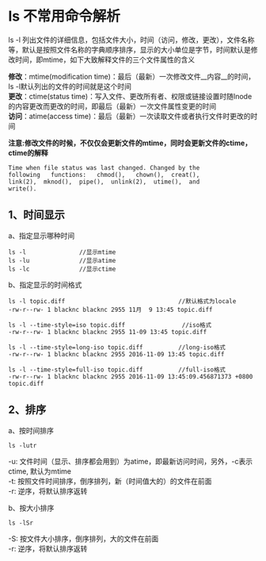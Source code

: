 <!--
author: blacknc
head: http://www.blacknc.com/img/2946691162925433.jpg
title: 学习C/C++
tags: linux 编程 C C++ 
category: 编程 
status: publish
summary: 学习C/C++
-->
# ls 不常用命令解析

ls -l 列出文件的详细信息，包括文件大小，时间（访问，修改，更改），文件名称等，默认是按照文件名称的字典顺序排序，显示的大小单位是字节，时间默认是修改时间，即mtime，如下大致解释文件的三个文件属性的含义

__修改__：mtime(modification time)：最后（最新）一次修改文件__内容__的时间，ls -l默认列出的文件的时间就是这个时间  
__更改__：ctime(status time)：写入文件、更改所有者、权限或链接设置时随Inode的内容更改而更改的时间，即最后（最新）一次文件属性变更的时间  
__访问__：atime(access time)：最后（最新）一次读取文件或者执行文件时更改的时间  

__注意:修改文件的时候，不仅仅会更新文件的mtime，同时会更新文件的ctime，ctime的解释__
```
Time when file status was last changed. Changed by the
following   functions:   chmod(),   chown(),  creat(),
link(2),  mknod(),  pipe(),  unlink(2),  utime(),  and
write().
```


## 1、时间显示
a、指定显示哪种时间
```
ls -l  				//显示mtime
ls -lu 				//显示atime
ls -lc 				//显示ctime
```
b、指定显示的时间格式
```
ls -l topic.diff				 				//默认格式为locale
-rw-r--rw- 1 blacknc blacknc 2955 11月  9 13:45 topic.diff

ls -l --time-style=iso topic.diff 				 //iso格式
-rw-r--rw- 1 blacknc blacknc 2955 11-09 13:45 topic.diff

ls -l --time-style=long-iso topic.diff  		//long-iso格式
-rw-r--rw- 1 blacknc blacknc 2955 2016-11-09 13:45 topic.diff

ls -l --time-style=full-iso topic.diff 			//full-iso格式
-rw-r--rw- 1 blacknc blacknc 2955 2016-11-09 13:45:09.456871373 +0800 topic.diff
```

## 2、排序
a、按时间排序
```
ls -lutr
```
-u: 文件时间（显示、排序都会用到）为atime，即最新访问时间，另外，-c表示ctime, 默认为mtime  
-t: 按照文件时间排序，倒序排列，新（时间值大的）的文件在前面  
-r: 逆序，将默认排序返转  

b、按大小排序
```
ls -lSr
```
-S: 按文件大小排序，倒序排列，大的文件在前面  
-r: 逆序，将默认排序返转  




